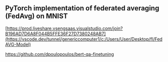 ## PyTorch implementation of federated averaging (FedAvg) on MNIST


[https://prod.liveshare.vsengsaas.visualstudio.com/join?B196AD7D6A8F044B5FFE36F27D7380248AB7](https://vscode.dev/tunnel/genericcomputer1/c:/Users/User/Desktop/fl/FedAVG-Model)

https://github.com/dpoulopoulos/bert-qa-finetuning
